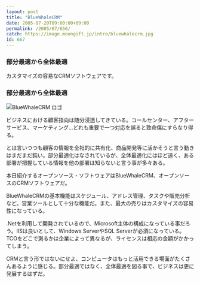 ```yaml
---
layout: post
title: "BlueWhaleCRM"
date: 2005-07-20T09:00:00+09:00
permalink: /2005/07/656/
catch: https://image.moongift.jp/intro/bluewhalecrm.jpg
id: 667
---
```

### 部分最適から全体最適
  
カスタマイズの容易なCRMソフトウェアです。  
<!--more-->  

### 部分最適から全体最適
  

![BlueWhaleCRM ロゴ](https://image.moongift.jp/intro/bluewhalecrm.jpg "BlueWhaleCRM ロゴ")

  

ビジネスにおける顧客指向は随分浸透してきている。コールセンター、アフターサービス、マーケティング…どれも重要で一つ対応を誤ると致命傷にすらなり得る。

  

とは言いつつも顧客の情報を全社的に共有化、商品開発等に活かそうと言う動きはまだまだ鈍い。部分最適化はなされているが、全体最適化にはほど遠く、ある部署が把握している情報を他の部署は知らないと言う事が多々ある。

  

本日紹介するオープンソース・ソフトウェアはBlueWhaleCRM、オープンソースのCRMソフトウェアだ。

  

BlueWhaleCRMの基本機能はスケジュール、アドレス管理、タスクや販売分析など。営業ツールとして十分な機能だ。また、最大の売りはカスタマイズの容易性になっている。

  

.Netを利用して開発されているので、Microsoft主体の構成になっている事だろう。IISは良いとして、Windows ServerやSQL Serverが必須になっている。TCOをどこで測るかは企業によって異なるが、ライセンスは相応の金額がかかってしまう。

  

CRMと言う形ではないにせよ、コンピュータはもっと活用できる場面がたくさんあるように感じる。部分最適ではなく、全体最適を図る事で、ビジネスは更に発展するはずだ。

